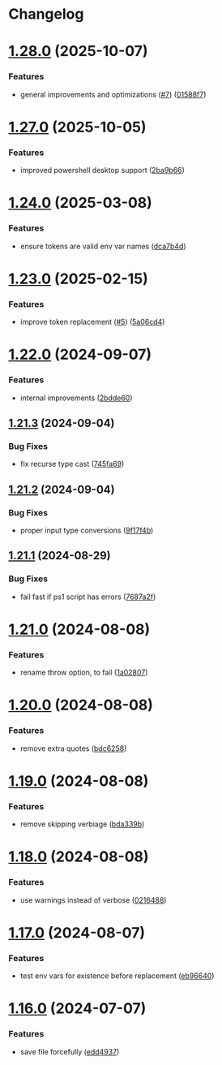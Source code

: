 # Changelog

# [1.28.0](https://github.com/jonlabelle/replace-tokens-action/compare/v1.27.0...v1.28.0) (2025-10-07)


### Features

* general improvements and optimizations ([#7](https://github.com/jonlabelle/replace-tokens-action/issues/7)) ([01588f7](https://github.com/jonlabelle/replace-tokens-action/commit/01588f79388a81ba1bc54811126acb3ed7e5475c))

# [1.27.0](https://github.com/jonlabelle/replace-tokens-action/compare/v1.26.0...v1.27.0) (2025-10-05)

### Features

* improved powershell desktop support ([2ba9b66](https://github.com/jonlabelle/replace-tokens-action/commit/2ba9b66e754241c524054bc8b160092a36568b23))

# [1.24.0](https://github.com/jonlabelle/replace-tokens-action/compare/v1.23.0...v1.24.0) (2025-03-08)

### Features

* ensure tokens are valid env var names ([dca7b4d](https://github.com/jonlabelle/replace-tokens-action/commit/dca7b4d2bf5842b6d852751f6296a6be05cdb751))

# [1.23.0](https://github.com/jonlabelle/replace-tokens-action/compare/v1.22.0...v1.23.0) (2025-02-15)


### Features

* improve token replacement ([#5](https://github.com/jonlabelle/replace-tokens-action/issues/5)) ([5a06cd4](https://github.com/jonlabelle/replace-tokens-action/commit/5a06cd404d71b646ca256852cc70cac9a3e61110))

# [1.22.0](https://github.com/jonlabelle/replace-tokens-action/compare/v1.21.3...v1.22.0) (2024-09-07)


### Features

* internal improvements ([2bdde60](https://github.com/jonlabelle/replace-tokens-action/commit/2bdde60ad56c505a23049715348d8f7079a16567))

## [1.21.3](https://github.com/jonlabelle/replace-tokens-action/compare/v1.21.2...v1.21.3) (2024-09-04)


### Bug Fixes

* fix recurse type cast ([745fa69](https://github.com/jonlabelle/replace-tokens-action/commit/745fa691628c04856f0d1bd953ddd75871679529))

## [1.21.2](https://github.com/jonlabelle/replace-tokens-action/compare/v1.21.1...v1.21.2) (2024-09-04)


### Bug Fixes

* proper input type conversions ([9f17f4b](https://github.com/jonlabelle/replace-tokens-action/commit/9f17f4ba082131407d691de566139441d53b9697))

## [1.21.1](https://github.com/jonlabelle/replace-tokens-action/compare/v1.21.0...v1.21.1) (2024-08-29)


### Bug Fixes

* fail fast if ps1 script has errors ([7687a2f](https://github.com/jonlabelle/replace-tokens-action/commit/7687a2f6babbc54e3bff9098c6f966f138af6548))

# [1.21.0](https://github.com/jonlabelle/replace-tokens-action/compare/v1.20.0...v1.21.0) (2024-08-08)

### Features

- rename throw option, to fail ([1a02807](https://github.com/jonlabelle/replace-tokens-action/commit/1a02807b54ae5c39787e33c6c6c759cc3fbe535d))

# [1.20.0](https://github.com/jonlabelle/replace-tokens-action/compare/v1.19.0...v1.20.0) (2024-08-08)

### Features

- remove extra quotes ([bdc6258](https://github.com/jonlabelle/replace-tokens-action/commit/bdc62581359d31b2cd096c25056c5bb9600e703f))

# [1.19.0](https://github.com/jonlabelle/replace-tokens-action/compare/v1.18.0...v1.19.0) (2024-08-08)

### Features

- remove skipping verbiage ([bda339b](https://github.com/jonlabelle/replace-tokens-action/commit/bda339babf139a0c551a073bd16680adc4565248))

# [1.18.0](https://github.com/jonlabelle/replace-tokens-action/compare/v1.17.0...v1.18.0) (2024-08-08)

### Features

- use warnings instead of verbose ([0216488](https://github.com/jonlabelle/replace-tokens-action/commit/021648838e5da8a79a98bef26f56fe55bee1c6c5))

# [1.17.0](https://github.com/jonlabelle/replace-tokens-action/compare/v1.16.0...v1.17.0) (2024-08-07)

### Features

- test env vars for existence before replacement ([eb96640](https://github.com/jonlabelle/replace-tokens-action/commit/eb9664020f7eeb694493692d360d1d77f4fac081))

# [1.16.0](https://github.com/jonlabelle/replace-tokens-action/compare/v1.15.0...v1.16.0) (2024-07-07)

### Features

- save file forcefully ([edd4937](https://github.com/jonlabelle/replace-tokens-action/commit/edd49379e6152de0fb820c289d2869fc18ce3b35))

